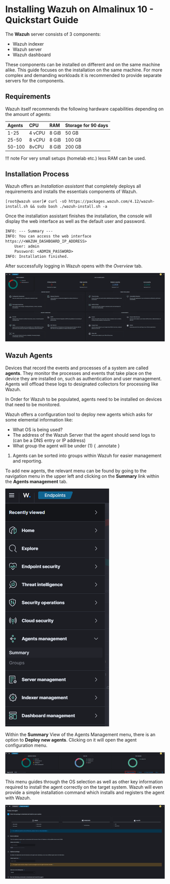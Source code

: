 # Installing Wazuh on Almalinux 10 - Quickstart Guide

The **Wazuh** server consists of 3 components:

- Wazuh indexer
- Wazuh server
- Wazuh dashboard

These components can be installed on different and on the same machine alike. This guide focuses on the installation on the same machine. For more complex and demanding workloads it is recommended to provide separate servers for the components.

## Requirements

Wazuh itself recommends the following hardware capabilities depending on the amount of agents:

|Agents|CPU|RAM|Storage for 90 days|
|:-----|:--|:--|:------------------|
|1-25|4 vCPU|8 GiB|50 GB|
|25-50|8 vCPU|8 GiB|100 GB|
|50-100|8vCPU|8 GiB|200 GB|

!!! note
    For very small setups (homelab etc.) less RAM can be used.

## Installation Process

Wazuh offers an *Installation assistant* that completely deploys all requirements and installs the essentials components of Wazuh.


```bash-session
[root@wazuh user]# curl -sO https://packages.wazuh.com/4.12/wazuh-install.sh && sudo bash ./wazuh-install.sh -a
```

Once the installation assistant finishes the installation, the console will display the web interface as well as the default user and password.

```bash-session
INFO: --- Summary ---
INFO: You can access the web interface https://<WAZUH_DASHBOARD_IP_ADDRESS>
    User: admin
    Password: <ADMIN_PASSWORD>
INFO: Installation finished.
```

After successfully logging in Wazuh opens with the *Overview* tab.

![Wazu Overview Tab](images/wazuh_overview.png)


## Wazuh Agents

Devices that record the events and processes of a system are called **agents**. They monitor the processes and events that take place on the device they are installed on, such as authentication and user management. Agents will offload these logs to designated collectors for processing like Wazuh.

In Order for Wazuh to be populated, agents need to be installed on devices that need to be monitored. 

Wazuh offers a configuration tool to deploy new agents which asks for some elemental information like:

- What OS is being used?
- The address of the Wazuh Server that the agent should send logs to (can be a DNS entry or IP address)
- What group the agent will be under (1)
{ .annotate }

1.  Agents can be sorted into groups within Wazuh for easier management and reporting.


To add new agents, the relevant menu can be found by going to the navigation menu in the upper left and clicking on the **Summary** link within the **Agents management** tab.

![Agents management within the Navigation menu](images/wazuh_navigation-agents.png)

Within the **Summary** View of the Agents Management menu, there is an option to **Deploy new agents**. Clicking on it will open the agent configuration menu.

![Deploy new Agents Option](images/wazuh_agents-deploy.png)

This menu guides through the OS selection as well as other key information required to install the agent correctly on the target system. Wazuh will even provide a simple installation command which installs and registers the agent with Wazuh.

![Deploy Agent Menu](images/wazuh_agents-deploymenu.png)

